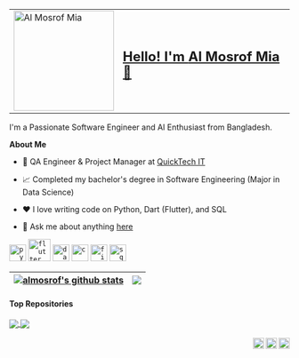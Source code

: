<table>
  <tr>
    <td>
      <img width="180" alt="Al Mosrof Mia" src="https://github.com/user-attachments/assets/79410768-2130-48ab-9d67-3bb05dd93a4e" />
    </td>
    <td>
      <h2>
        <a href="https://www.linkedin.com/in/almosrof120/" target="_blank">
          Hello! I'm <strong>Al Mosrof Mia</strong> 👋
        </a>
      </h2>
    </td>
  </tr>
</table>


I'm a Passionate Software Engineer and AI Enthusiast from Bangladesh.

**About Me**

- 💼 QA Engineer & Project Manager at [QuickTech IT](https://www.quicktech-ltd.com/)

- 📈 Completed my bachelor's degree in Software Engineering (Major in Data Science)

- ❤️ I love writing code on Python, Dart (Flutter), and SQL

- 💬 Ask me about anything [here](almosrof120@gmail.com)

<code><img height="30" alt="python" src="https://github.com/user-attachments/assets/4728104c-3104-4fb4-87de-0d7706abaac5" /></code>
<code><img height="40" alt="flutter" src="https://github.com/user-attachments/assets/b4d11b2d-90d7-4e93-a3b1-88672b437efc" /></code>
<code><img height="30" alt="dart" src="https://github.com/user-attachments/assets/2cb9ddf4-ece1-41b7-88eb-b14393b9ff02" /></code>
<code><img height="30" alt="c" src="https://github.com/user-attachments/assets/91b9198f-e4b2-4807-bc4c-11d03a43ee31" /></code>
<code><img height="30" alt="firebase" src="https://github.com/user-attachments/assets/2abba5ab-743f-42ab-ae43-82128bc5f7f7" /></code>
<code><img height="30" alt="sql" src="https://github.com/user-attachments/assets/9b624c8b-a272-4292-a75e-81c09ad8d729" /></code>  


| <a href="https://github.com/almosrof120/github-readme-stats"><img align="center" src="https://github-readme-stats.vercel.app/api?username=almosrof120&show_icons=true&include_all_commits=true&theme=buefy&hide_border=true" alt="almosrof's github stats" /></a> | <a href="https://github.com/almosrof120/github-readme-stats"><img align="center" src="https://github-readme-stats.vercel.app/api/top-langs/?username=almosrof120&layout=compact&theme=buefy&hide_border=true" /></a> |
| ------------- | ------------- |

#### Top Repositories


<a href="https://github.com/almosrof120/Metro-Rail-Ticket-System">
  <img align="center" src="https://github-readme-stats.vercel.app/api/pin/?username=almosrof120&repo=Metro-Rail-Ticket-System&theme=buefy" />
</a>
<a href="https://github.com/almosrof120/Metro-Express-Service">
  <img align="center" src="https://github-readme-stats.vercel.app/api/pin/?username=almosrof120&repo=Metro-Express-Service&theme=buefy" />
</a>

<br />
<br />

<a href="https://www.linkedin.com/in/almosrof120/">
  <img align="right" alt="Al Mosrof Mia | LinkedIn" width="20px" src="https://github.com/user-attachments/assets/95a36d35-28d1-4418-af04-dcd9e3851d78" />
</a>
<a href="https://twitter.com/almosrof120">
  <img align="right" alt="Al Mosrof Mia | Twitter" width="20px" src="https://github.com/user-attachments/assets/e1fbb655-68eb-42a0-8a67-88f2ffc8f01d" />
</a>
<a href="https://www.hackerrank.com/almosrof120">
  <img align="right" alt="Al Mosrof Mia | HackerRank" width="20px" src="https://github.com/user-attachments/assets/247c77c4-d8be-4296-935c-decc9d7c3639" />
</a>

